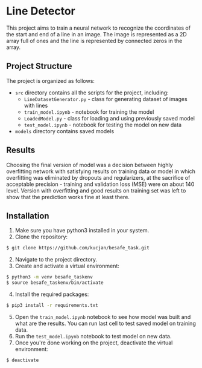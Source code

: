 # Line Detector

This project aims to train a neural network to recognize the coordinates of the start and end of a line in an image. The image is represented as a 2D array full of ones and the line is represented by connected zeros in the array.

## Project Structure

The project is organized as follows:

- `src` directory contains all the scripts for the project, including:
  - `LineDatasetGenerator.py` - class for generating dataset of images with lines
  - `train_model.ipynb` - notebook for training the model
  - `LoadedModel.py` - class for loading and using previously saved model
  - `test_model.ipynb` - notebook for testing the model on new data
- `models` directory contains saved models

## Results

Choosing the final version of model was a decision between highly overfitting network with satisfying results on training data or model in which overfitting was eliminated by dropouts and regularizers, at the sacrifice of acceptable precision - training and validation loss (MSE) were on about 140 level. Version with overfitting and good results on training set was left to show that the prediction works fine at least there.

## Installation

1. Make sure you have python3 installed in your system. 
2. Clone the repository:
```bash
$ git clone https://github.com/kucjan/besafe_task.git
```
2. Navigate to the project directory.
3. Create and activate a virtual environment:
```bash
$ python3 -m venv besafe_taskenv
$ source besafe_taskenv/bin/activate
```
4. Install the required packages:
```bash
$ pip3 install -r requirements.txt
```
5. Open the `train_model.ipynb` notebook to see how model was built and what are the results.
  You can run last cell to test saved model on training data.
6. Run the `test_model.ipynb` notebook to test model on new data.
7. Once you're done working on the project, deactivate the virtual environment:
```bash
$ deactivate
```
